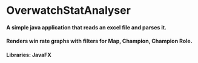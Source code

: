 # OverwatchStatAnalyser
#### A simple java application that reads an excel file and parses it.
#### Renders win rate graphs with filters for Map, Champion, Champion Role.
#### Libraries: JavaFX
